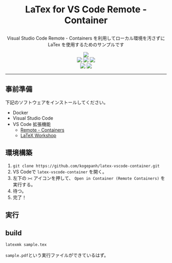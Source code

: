 # <p align="center">LaTex for VS Code Remote - Container</p>

<p align="center">Visual Studio Code Remote - Containers を利用してローカル環境を汚さずに LaTex を使用するためのサンプルです</p>

<div align="center">
<img src="https://img.shields.io/github/license/kogepanh/latex-vscode-container" />
<br />
<img src="https://img.shields.io/github/stars/kogepanh/latex-vscode-container" />
<img src="https://img.shields.io/github/issues/kogepanh/latex-vscode-container" />
<img src="https://img.shields.io/github/v/release/kogepanh/latex-vscode-container" />
<br />
<a href="https://hub.docker.com/r/korosuke613/ubuntu-texlive-ja-devcontainer" target="_blank" rel="noopener noreferrer"><img src="https://img.shields.io/docker/image-size/korosuke613/ubuntu-texlive-ja-devcontainer/latest" /></a>
<a href="" target="_blank" rel="noopener noreferrer"><img src="https://img.shields.io/github/repo-size/kogepanh/latex-vscode-container" /></a>
</div>

---

## 事前準備

下記のソフトウェアをインストールしてください。

- Docker
- Visual Studio Code
- VS Code 拡張機能
  - [Remote - Containers](https://marketplace.visualstudio.com/items?itemName=ms-vscode-remote.remote-containers)
  - [LaTeX Workshop](https://marketplace.visualstudio.com/items?itemName=James-Yu.latex-workshop)

## 環境構築

1. `git clone https://github.com/kogepanh/latex-vscode-container.git`
2. VS Codeで `latex-vscode-container` を開く。
3. 左下の `><` アイコンを押して、 `Open in Container (Remote Containers)` を実行する。
4. 待つ。
5. 完了！

## 実行

## build

```bash
latexmk sample.tex
```

`sample.pdf`という実行ファイルができているはず。
